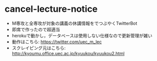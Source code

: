 # cancel-lecture-notice
- M専攻と全専攻が対象の講義の休講情報をでつぶやくTwitterBot
- 即席で作ったので超適当
- herokuで動かし，データベースは使用しない仕様なので更新管理が雑い
- 動作はこちら: https://twitter.com/uec_m_lec
- スクレイピング元はこちら: http://kyoumu.office.uec.ac.jp/kyuukou/kyuukou2.html

